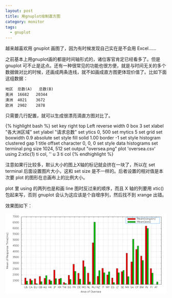 ```yaml
---
layout: post
title: 用gnuplot绘制直方图 
category: monitor
tags:
  - gnuplot
---
```

越来越喜欢用 gnuplot 画图了，因为有时候发现自己实在是不会用 Excel……

之前基本上用gnuplot画的都是时间轴形式的，诸位客官肯定已经看多了。但是 gnuplot 可不止是这点。还有一种很常见的功能也很方便，就是与时间无关的多个数据做对比的时候，还画成两条连线，就不如画成直方图更体现价值了。比如下面这组数据：

    地区	总数(A)	总数(B)
    美洲	16682	20344
    澳洲	4021	3672
    欧洲	2902	2878

只需要几行配置，就可以生成很漂亮滴直方图对比了。

{% highlight bash %}
set key right top Left reverse width 0 box 3
set xlabel "各大洲区域"
set ylabel "请求总数"
set ytics 0, 500
set mytics 5
set grid
set boxwidth 0.9 absolute
set style fill solid 1.00 border -1
set style histogram clustered gap 1 title offset character 0, 0, 0
set style data histograms
set terminal png size 1024, 512
set output "oversea.png"
plot 'oversea.csv' using 2:xtic(1) ti col, '' u 3 ti col
{% endhighlight %}

注意如果行比较多，默认大小的图上X轴的标记就会挤在一块了，所以在 set terminal 后面设置图片大小，这和 set size 是不一样的。后者设置的相对值是本次要 plot 的图形在总画布上的比例大小。

plot 里 using 的两列也是和画 line 图时反过来的顺序，而且 X 轴的列要用 xtic() 包起来写，否则 gnuplot 会认为这应该是个自增序列，然后找不到 xrange 出错。

效果图如下：

![图片](/images/uploads/gnuplot-boxes.png)
